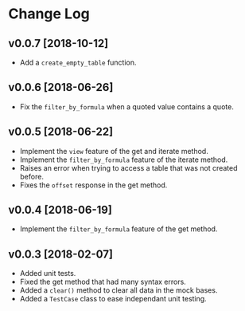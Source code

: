 # Change Log

## v0.0.7 [2018-10-12]

* Add a `create_empty_table` function.

## v0.0.6 [2018-06-26]

* Fix the `filter_by_formula` when a quoted value contains a quote.

## v0.0.5 [2018-06-22]

* Implement the `view` feature of the get and iterate method.
* Implement the `filter_by_formula` feature of the iterate method.
* Raises an error when trying to access a table that was not created before.
* Fixes the `offset` response in the get method.

## v0.0.4 [2018-06-19]

* Implement the `filter_by_formula` feature of the get method.

## v0.0.3 [2018-02-07]

* Added unit tests.
* Fixed the get method that had many syntax errors.
* Added a `clear()` method to clear all data in the mock bases.
* Added a `TestCase` class to ease independant unit testing.
